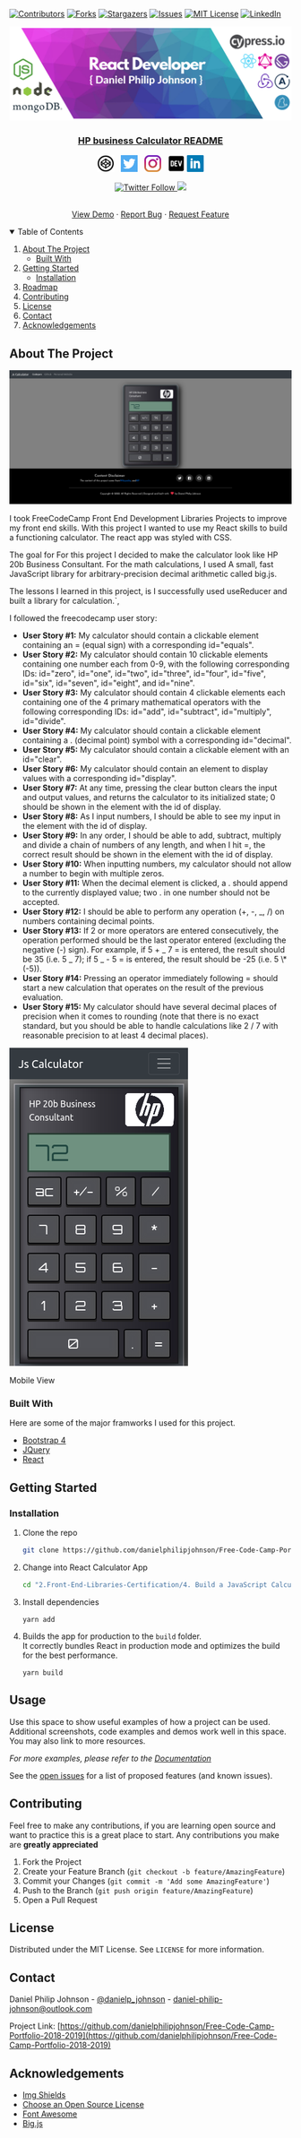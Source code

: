 <!-- PROJECT SHIELDS -->

[![Contributors][contributors-shield]][contributors-url]
[![Forks][forks-shield]][forks-url]
[![Stargazers][stars-shield]][stars-url]
[![Issues][issues-shield]][issues-url]
[![MIT License][license-shield]][license-url]
[![LinkedIn][linkedin-shield]][linkedin-url]

<!-- PROJECT LOGO -->

[![Daniel Philip Johnson header](https://raw.githubusercontent.com/danielphilipjohnson/danielphilipjohnson/master/banner/banner.png)](https://danielphilipjohnson.github.io/)
<br />

<p align="center">
  <a href="https://github.com/danielphilipjohnson/Free-Code-Camp-Portfolio-2018-2019">
    <h3 align="center">HP business Calculator README</h3>
  </a>
</p>
  
<p align='center'>
  <a href="https://codepen.io/danielphilipjohnson/"><img height="30" src="https://raw.githubusercontent.com/danielphilipjohnson/danielphilipjohnson/master/social-icons/codepen.png"></a>&nbsp;&nbsp;
  <a href="https://twitter.com/danielp_johnson"><img height="30" src="https://raw.githubusercontent.com/danielphilipjohnson/danielphilipjohnson/master/social-icons/twitter.png"></a>&nbsp;&nbsp;
  <a href="https://www.instagram.com/danielphilipjohnson/"><img height="30" src="https://raw.githubusercontent.com/danielphilipjohnson/danielphilipjohnson/master/social-icons/instagram.jpg"></a>&nbsp;&nbsp;
  <a href="/"><img height="30" src="https://raw.githubusercontent.com/danielphilipjohnson/danielphilipjohnson/master/social-icons/dev.webp"></a>
  <a href="https://www.linkedin.com/in/daniel-philip-johnson/"><img height="30" src="https://raw.githubusercontent.com/danielphilipjohnson/danielphilipjohnson/master/social-icons/linkedin.png"></a>
</p>
<p align='center'>
<a class="header-badge" target="_blank" href="https://twitter.com/danielp_johnson">
  <img alt="Twitter Follow" src="https://img.shields.io/twitter/follow/danielp_johnson?style=social">
  </a>
  
  <a class="header-badge" target="_blank" href="https://www.linkedin.com/in/daniel-philip-johnson/">
  <img src="https://img.shields.io/badge/style--5eba00.svg?label=LinkedIn&logo=linkedin&style=social">
  </a>
</p>

  <p align="center">
    <br />
    <a href="https://codepen.io/danielphilipjohnson/full/abdpKOv">View Demo</a>
    ·
    <a href="https://github.com/danielphilipjohnson/Free-Code-Camp-Portfolio-2018-2019/issues">Report Bug</a>
    ·
    <a href="https://github.com/danielphilipjohnson/Free-Code-Camp-Portfolio-2018-2019/issues">Request Feature</a>
  </p>
</p>

<!-- TABLE OF CONTENTS -->
<details open="open">
  <summary>Table of Contents</summary>
  <ol>
    <li>
      <a href="#about-the-project">About The Project</a>
      <ul>
        <li><a href="#built-with">Built With</a></li>
      </ul>
    </li>
    <li>
      <a href="#getting-started">Getting Started</a>
      <ul>
        <li><a href="#installation">Installation</a></li>
      </ul>
    </li>
    <li><a href="#roadmap">Roadmap</a></li>
    <li><a href="#contributing">Contributing</a></li>
    <li><a href="#license">License</a></li>
    <li><a href="#contact">Contact</a></li>
    <li><a href="#acknowledgements">Acknowledgements</a></li>
  </ol>
</details>

<!-- ABOUT THE PROJECT -->

## About The Project

![Calculator](https://raw.githubusercontent.com/danielphilipjohnson/Free-Code-Camp-Portfolio-2018-2019/master/static/front-end-libraries/calculator/calculator.png)

I took FreeCodeCamp Front End Development Libraries Projects to improve my front end skills. With this project I wanted to use my React skills to build a functioning calculator. The react app was styled with CSS.

The goal for For this project I decided to make the calculator look like HP 20b Business Consultant. For the math calculations, I used A small, fast JavaScript library for arbitrary-precision decimal arithmetic called big.js.

The lessons I learned in this project, is I successfully used useReducer and built a library for calculation.`,

I followed the freecodecamp user story:

<ul>  
 <li><b>User Story #1:</b> My calculator should contain a clickable element containing an = (equal sign) with a corresponding id="equals".</li>
<li><b>User Story #2:</b> My calculator should contain 10 clickable elements containing one number each from 0-9, with the following corresponding IDs: id="zero", id="one", id="two", id="three", id="four", id="five", id="six", id="seven", id="eight", and id="nine".</li>
<li><b>User Story #3:</b> My calculator should contain 4 clickable elements each containing one of the 4 primary mathematical operators with the following corresponding IDs: id="add", id="subtract", id="multiply", id="divide".</li>
<li><b>User Story #4:</b> My calculator should contain a clickable element containing a . (decimal point) symbol with a corresponding id="decimal".</li>
<li><b>User Story #5:</b> My calculator should contain a clickable element with an id="clear".</li>
<li><b>User Story #6:</b> My calculator should contain an element to display values with a corresponding id="display".</li>
<li><b>User Story #7:</b> At any time, pressing the clear button clears the input and output values, and returns the calculator to its initialized state; 0 should be shown in the element with the id of display.</li>
<li><b>User Story #8:</b> As I input numbers, I should be able to see my input in the element with the id of display.</li>
<li><b>User Story #9:</b> In any order, I should be able to add, subtract, multiply and divide a chain of numbers of any length, and when I hit =, the correct result should be shown in the element with the id of display.</li>
<li><b>User Story #10:</b> When inputting numbers, my calculator should not allow a number to begin with multiple zeros.</li>
<li><b>User Story #11:</b> When the decimal element is clicked, a . should append to the currently displayed value; two . in one number should not be accepted.</li>
<li><b>User Story #12:</b> I should be able to perform any operation (+, -, _, /) on numbers containing decimal points.</li>
<li><b>User Story #13:</b> If 2 or more operators are entered consecutively, the operation performed should be the last operator entered (excluding the negative (-) sign). For example, if 5 + _ 7 = is entered, the result should be 35 (i.e. 5 _ 7); if 5 _ - 5 = is entered, the result should be -25 (i.e. 5 \* (-5)).</li>
<li><b>User Story #14:</b> Pressing an operator immediately following = should start a new calculation that operates on the result of the previous evaluation.</li>
<li><b>User Story #15:</b> My calculator should have several decimal places of precision when it comes to rounding (note that there is no exact standard, but you should be able to handle calculations like 2 / 7 with reasonable precision to at least 4 decimal places).</li></ul>

![Calculator](https://raw.githubusercontent.com/danielphilipjohnson/Free-Code-Camp-Portfolio-2018-2019/master/static/front-end-libraries/calculator/calculator-mobile.png)

Mobile View

### Built With

Here are some of the major framworks I used for this project.

- [Bootstrap 4](https://getbootstrap.com)
- [JQuery](https://jquery.com)
- [React](https://reactjs.org/)

<!-- GETTING STARTED -->

## Getting Started

### Installation

1. Clone the repo
   ```sh
   git clone https://github.com/danielphilipjohnson/Free-Code-Camp-Portfolio-2018-2019.git
   ```
2. Change into React Calculator App
   ```sh
   cd "2.Front-End-Libraries-Certification/4. Build a JavaScript Calculator"
   ```
3. Install dependencies
   ```JS
   yarn add
   ```
4. Builds the app for production to the `build` folder.\
   It correctly bundles React in production mode and optimizes the build for the best performance.
   ```JS
   yarn build
   ```

<!-- ROADMAP -->

<!-- USAGE EXAMPLES -->

## Usage

Use this space to show useful examples of how a project can be used. Additional screenshots, code examples and demos work well in this space. You may also link to more resources.

_For more examples, please refer to the [Documentation](https://example.com)_

See the [open issues](https://github.com/danielphilipjohnson/Free-Code-Camp-Portfolio-2018-2019/issues) for a list of proposed features (and known issues).

<!-- CONTRIBUTING -->

## Contributing

Feel free to make any contributions, if you are learning open source and want to practice this is a great place to start.
Any contributions you make are **greatly appreciated**

1. Fork the Project
2. Create your Feature Branch (`git checkout -b feature/AmazingFeature`)
3. Commit your Changes (`git commit -m 'Add some AmazingFeature'`)
4. Push to the Branch (`git push origin feature/AmazingFeature`)
5. Open a Pull Request

<!-- LICENSE -->

## License

Distributed under the MIT License. See `LICENSE` for more information.

<!-- CONTACT -->

## Contact

Daniel Philip Johnson - [@danielp_johnson](https://twitter.com/danielp_johnson) - daniel-philip-johnson@outlook.com

Project Link: [https://github.com/danielphilipjohnson/Free-Code-Camp-Portfolio-2018-2019](https://github.com/danielphilipjohnson/Free-Code-Camp-Portfolio-2018-2019)

<!-- ACKNOWLEDGEMENTS -->

## Acknowledgements

- [Img Shields](https://shields.io)
- [Choose an Open Source License](https://choosealicense.com)
- [Font Awesome](https://fontawesome.com)
- [Big.js](https://github.com/MikeMcl/big.js/)

<!-- MARKDOWN LINKS & IMAGES -->
<!-- https://www.markdownguide.org/basic-syntax/#reference-style-links -->

[contributors-shield]: https://img.shields.io/github/contributors/danielphilipjohnson/Free-Code-Camp-Portfolio-2018-2019.svg?style=for-the-badge
[contributors-url]: https://github.com/danielphilipjohnson/Free-Code-Camp-Portfolio-2018-2019/graphs/contributors
[forks-shield]: https://img.shields.io/github/forks/danielphilipjohnson/Free-Code-Camp-Portfolio-2018-2019.svg?style=for-the-badge
[forks-url]: https://github.com/danielphilipjohnson/Free-Code-Camp-Portfolio-2018-2019/network/members
[stars-shield]: https://img.shields.io/github/stars/danielphilipjohnson/Free-Code-Camp-Portfolio-2018-2019.svg?style=for-the-badge
[stars-url]: https://github.com/danielphilipjohnson/Free-Code-Camp-Portfolio-2018-2019/stargazers
[issues-shield]: https://img.shields.io/github/issues/danielphilipjohnson/Free-Code-Camp-Portfolio-2018-2019.svg?style=for-the-badge
[issues-url]: https://github.com/danielphilipjohnson/Free-Code-Camp-Portfolio-2018-2019/issues
[license-shield]: https://img.shields.io/github/license/danielphilipjohnson/Free-Code-Camp-Portfolio-2018-2019.svg?style=for-the-badge
[license-url]: https://github.com/danielphilipjohnson/Free-Code-Camp-Portfolio-2018-2019/blob/master/LICENSE.txt
[linkedin-shield]: https://img.shields.io/badge/-LinkedIn-black.svg?style=for-the-badge&logo=linkedin&colorB=555
[linkedin-url]: https://linkedin.com/in/danielphilipjohnson
[product-screenshot]: images/screenshot.png
